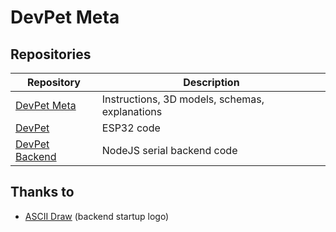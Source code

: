 <!--
SPDX-FileCopyrightText: 2024 AFCMS <afcm.contact@gmail.com>
SPDX-License-Identifier: GPL-3.0-or-later
-->

# DevPet Meta

[devpet-repo-meta]: https://github.com/AFCMS/devpet_meta

[devpet-repo-core]: https://github.com/AFCMS/devpet

[devpet-repo-backend]: https://github.com/AFCMS/devpet_backend

## Repositories

| Repository                            | Description                                    |
|---------------------------------------|------------------------------------------------|
| [DevPet Meta][devpet-repo-meta]       | Instructions, 3D models, schemas, explanations |
| [DevPet][devpet-repo-core]            | ESP32 code                                     |
| [DevPet Backend][devpet-repo-backend] | NodeJS serial backend code                     |

## Thanks to

- [ASCII Draw](https://github.com/Nokse22/ascii-draw) (backend startup logo)